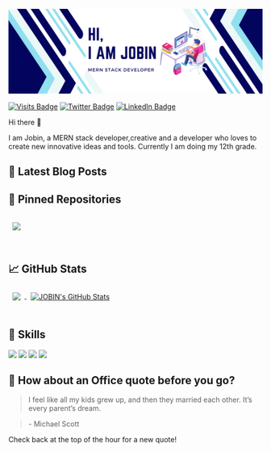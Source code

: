 [![JOBIN's GitHub Banner](./assets/banner.png)](https://github.com/Jobin-S)


[![Visits Badge](https://badges.pufler.dev/visits/Jobin-S/Jobin-S)](https://github.com/Jobin-S)
[![Twitter Badge](https://img.shields.io/badge/Twitter-Profile-informational?style=flat&logo=twitter&logoColor=white&color=1CA2F1)](https://twitter.com/jobins76400)
[![LinkedIn Badge](https://img.shields.io/badge/LinkedIn-Profile-informational?style=flat&logo=linkedin&logoColor=white&color=0D76A8)](https://www.linkedin.com/in/jobins76400/)

Hi there 👋

I am Jobin, a MERN stack developer,creative and a developer who loves to create new innovative ideas and tools. Currently I am doing my 12th grade.

## 📩 Latest Blog Posts

<!-- BLOG-POST-LIST:START -->

<!-- BLOG-POST-LIST:END -->

## 📌 Pinned Repositories

<a href="https://github.com/Jobin-S/CLASS-ROOM-MANAGEMENT-SYSTEM">
  <img align="center" style="margin:1rem 0.5rem" src="https://github-readme-stats.vercel.app/api/pin/?username=Jobin-S&repo=CLASS-ROOM-MANAGEMENT-SYSTEM&title_color=ffffff&text_color=c9cacc&icon_color=4AB197&bg_color=1A2B34" />
</a>

<br>
<br>

## &#x1f4c8; GitHub Stats



<a href="https://github.com/Jobin-S">
  <img align="center" style="margin:0.5rem" src="https://github-readme-stats.vercel.app/api/top-langs/?username=Jobin-S&hide=html,css&title_color=ffffff&text_color=c9cacc&icon_color=4AB197&bg_color=1A2B34" />
</a>

<a href="https://github.com/Jobin-S">
  <img align="center" style="margin:0.5rem" src="https://github-readme-stats.vercel.app/api?username=Jobin-S&show_icons=true&line_height=27&count_private=true&title_color=ffffff&text_color=c9cacc&icon_color=4AB097&bg_color=1A2B34" alt="JOBIN's GitHub Stats" />
</a>
<br>
<br>

## 💼 Skills


![](https://img.shields.io/badge/Nodejs-informational?style=flat&logo=Node.js&logoColor=white&color=green)
![](https://img.shields.io/badge/ExpressJs-informational?style=flat&logo=Express&logoColor=white&color=green)
![](https://img.shields.io/badge/React-informational?style=flat&logo=react&logoColor=white)
![](https://img.shields.io/badge/MongoDB-informational?style=flat&logo=MongoDb&logoColor=white&color=green)



## 📣 How about an Office quote before you go?

> <p>I feel like all my kids grew up, and then they married each other. It’s every parent’s dream.</p>

> <p>- Michael Scott</p>

Check back at the top of the hour for a new quote!


<br>

